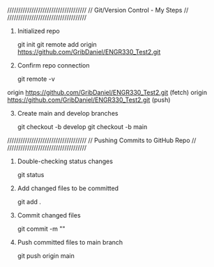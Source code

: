 ////////////////////////////////////
// Git/Version Control - My Steps //
////////////////////////////////////

1. Initialized repo
   
   git init
   git remote add origin https://github.com/GribDaniel/ENGR330_Test2.git

2. Confirm repo connection 

    git remote -v

origin  https://github.com/GribDaniel/ENGR330_Test2.git (fetch)
origin  https://github.com/GribDaniel/ENGR330_Test2.git (push)

3. Create main and develop branches

    git checkout -b develop
    git checkout -b main


////////////////////////////////////
// Pushing Commits to GitHub Repo //
////////////////////////////////////

1. Double-checking status changes

    git status

2. Add changed files to be committed

    git add .

3. Commit changed files

    git commit -m "<Insert Comment here>"

4. Push committed files to main branch

    git push origin main

